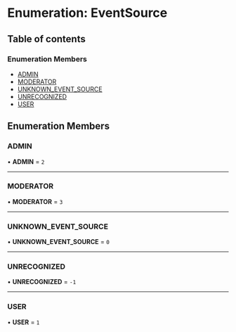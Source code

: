 # Enumeration: EventSource

## Table of contents

### Enumeration Members

- [ADMIN](EventSource.md#admin)
- [MODERATOR](EventSource.md#moderator)
- [UNKNOWN_EVENT_SOURCE](EventSource.md#unknown_event_source)
- [UNRECOGNIZED](EventSource.md#unrecognized)
- [USER](EventSource.md#user)

## Enumeration Members

### <a id="admin" name="admin"></a> ADMIN

• **ADMIN** = `2`

---

### <a id="moderator" name="moderator"></a> MODERATOR

• **MODERATOR** = `3`

---

### <a id="unknown_event_source" name="unknown_event_source"></a> UNKNOWN_EVENT_SOURCE

• **UNKNOWN_EVENT_SOURCE** = `0`

---

### <a id="unrecognized" name="unrecognized"></a> UNRECOGNIZED

• **UNRECOGNIZED** = `-1`

---

### <a id="user" name="user"></a> USER

• **USER** = `1`
